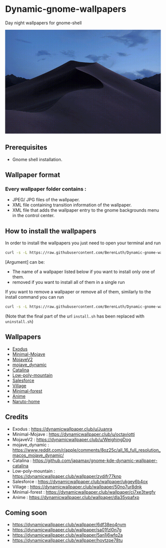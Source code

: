 
# Dynamic-gnome-wallpapers
Day night wallpapers for gnome-shell

![Alt Text](https://github.com/BerenLuth/Dynamic-gnome-wallpapers/blob/master/preview.gif)

## Prerequisites
- Gnome shell installation.

## Wallpaper format
### Every wallpaper folder contains :
- JPEG/ JPG files of the wallpaper.
- XML file containing transition information of the wallpaper.
- XML file that adds the wallpaper entry to the gnome backgrounds menu in the control center.

## How to install the wallpapers

In order to install the wallpapers you just need to open your terminal and run

```bash
curl -s -L https://raw.githubusercontent.com/BerenLuth/Dynamic-gnome-wallpapers/master/install.sh | bash /dev/stdin [Argument]
```

[Argument] can be: 

* The name of a wallpaper listed below if you want to install only one of them.
* removed if you want to install all of them in a single run

If you want to remove a wallpaper or remove all of them, similarly to the install command you can run

```bash
curl -s -L https://raw.githubusercontent.com/BerenLuth/Dynamic-gnome-wallpapers/master/uninstall.sh | bash /dev/stdin [Argument]
```

(Note that the final part of the url `install.sh` has been replaced with `uninstall.sh`)

## Wallpapers

- [Exodus](https://dynamicwallpaper.club/wallpaper/1fwttqzokh6)
- [Minimal-Mojave](https://dynamicwallpaper.club/wallpaper/b03wojghaul)
- [MojaveV2](https://dynamicwallpaper.club/wallpaper/cm8q0vwwa1t)
- [mojave_dynamic](https://imgur.com/a/8XI6jy0/layout/grid)
- [Catalina](https://dynamicwallpaper.club/wallpaper/v5y04cx6k9k)
- [Low-poly-mountain](https://dynamicwallpaper.club/wallpaper/zvdjfr77knp)
- [Salesforce](https://dynamicwallpaper.club/wallpaper/ukgey6b4ox)
- [Village](https://dynamicwallpaper.club/wallpaper/50no7ur8dnk)
- [Minimal-forest](https://dynamicwallpaper.club/wallpaper/ci7xe3twgfv)
- [Anime](https://dynamicwallpaper.club/wallpaper/dla35ypafxp)
- [Naruto-home](https://github.com/BerenLuth/Dynamic-gnome-wallpapers/tree/master/Naruto-home/)
## Credits
- Exodus : https://dynamicwallpaper.club/u/Juanra
- Minimal-Mojave : https://dynamicwallpaper.club/u/octaviotti
- MojaveV2 : https://dynamicwallpaper.club/u/WeighingDog
- mojave_dynamic : https://www.reddit.com/r/apple/comments/8oz25c/all_16_full_resolution_macos_mojave_dynamic/
- Catalina : https://github.com/japamax/gnome-kde-dynamic-wallpaper-catalina
- Low-poly-mountain : https://dynamicwallpaper.club/wallpaper/zvdjfr77knp
- Salesforce : https://dynamicwallpaper.club/wallpaper/ukgey6b4ox
- Village : https://dynamicwallpaper.club/wallpaper/50no7ur8dnk
- Minimal-forest : https://dynamicwallpaper.club/wallpaper/ci7xe3twgfv
- Anime : https://dynamicwallpaper.club/wallpaper/dla35ypafxp

## Coming soon
- https://dynamicwallpaper.club/wallpaper/6df38eo4nym
- https://dynamicwallpaper.club/wallpaper/sa01fzl0n7g
- https://dynamicwallpaper.club/wallpaper/5an1j6wfq2a
- https://dynamicwallpaper.club/wallpaper/hovtzpe78tu
